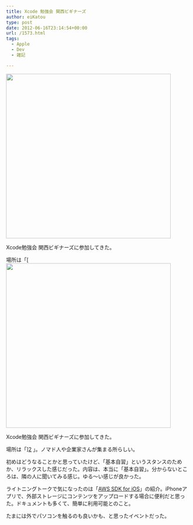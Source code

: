```yaml
---
title: Xcode 勉強会 関西ビギナーズ
author: eiKatou
type: post
date: 2012-06-16T23:14:54+00:00
url: /1573.html
tags:
  - Apple
  - Dev
  - 雑記

---
```

[<img src="http://eikatou.net/blog/wp-content/uploads/2012/06/coworking_osakan.jpg" alt="" title="coworking_osakan" width="450" height="450" class="alignnone size-full wp-image-1576" srcset="/uploads/2012/06/coworking_osakan.jpg 450w, /uploads/2012/06/coworking_osakan-150x150.jpg 150w, /uploads/2012/06/coworking_osakan-300x300.jpg 300w" sizes="(max-width: 450px) 100vw, 450px" />][1]
  
Xcode勉強会 関西ビギナーズに参加してきた。

場所は「[[<img src="http://eikatou.net/blog/wp-content/uploads/2012/06/coworking_osakan.jpg" alt="" title="coworking_osakan" width="450" height="450" class="alignnone size-full wp-image-1576" srcset="/uploads/2012/06/coworking_osakan.jpg 450w, /uploads/2012/06/coworking_osakan-150x150.jpg 150w, /uploads/2012/06/coworking_osakan-300x300.jpg 300w" sizes="(max-width: 450px) 100vw, 450px" />][1]
  
Xcode勉強会 関西ビギナーズに参加してきた。

場所は「][2] 」。ノマド人や企業家さんが集まる所らしい。

初めはどうなることかと思っていたけど、「基本自習」というスタンスのためか、リラックスした感じだった。内容は、本当に「基本自習」。分からないところは、隣の人に聞いてみる感じ。ゆる〜い感じが良かった。

ライトニングトークで気になったのは「[AWS SDK for iOS][3]」の紹介。iPhoneアプリで、外部ストレージにコンテンツをアップロードする場合に便利だと思った。ドキュメントも多くて、簡単に利用可能とのこと。

たまには外でパソコンを触るのも良いかも、と思ったイベントだった。

 [1]: http://eikatou.net/blog/wp-content/uploads/2012/06/coworking_osakan.jpg
 [2]: http://www.osakan-space.com/
 [3]: http://aws.amazon.com/jp/sdkforios/
